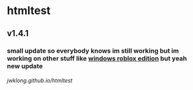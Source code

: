 # htmltest
<h2>v1.4.1</h2>
<h3>small update so everybody knows im still working but im working on other stuff like <a href="https://web.roblox.com/games/5868311453/Windows-RE-Beta">windows roblox edition</a> but yeah new update</h3>
<h6><i>jwklong.github.io/htmltest</i></h6>
